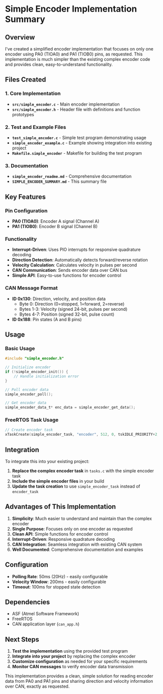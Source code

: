 # Simple Encoder Implementation Summary

## Overview
I've created a simplified encoder implementation that focuses on only one encoder using PA0 (TIOA0) and PA1 (TIOB0) pins, as requested. This implementation is much simpler than the existing complex encoder code and provides clean, easy-to-understand functionality.

## Files Created

### 1. Core Implementation
- **`src/simple_encoder.c`** - Main encoder implementation
- **`src/simple_encoder.h`** - Header file with definitions and function prototypes

### 2. Test and Example Files
- **`test_simple_encoder.c`** - Simple test program demonstrating usage
- **`simple_encoder_example.c`** - Example showing integration into existing project
- **`Makefile.simple_encoder`** - Makefile for building the test program

### 3. Documentation
- **`simple_encoder_readme.md`** - Comprehensive documentation
- **`SIMPLE_ENCODER_SUMMARY.md`** - This summary file

## Key Features

### Pin Configuration
- **PA0 (TIOA0)**: Encoder A signal (Channel A)
- **PA1 (TIOB0)**: Encoder B signal (Channel B)

### Functionality
- **Interrupt-Driven**: Uses PIO interrupts for responsive quadrature decoding
- **Direction Detection**: Automatically detects forward/reverse rotation
- **Velocity Calculation**: Calculates velocity in pulses per second
- **CAN Communication**: Sends encoder data over CAN bus
- **Simple API**: Easy-to-use functions for encoder control

### CAN Message Format
- **ID 0x130**: Direction, velocity, and position data
  - Byte 0: Direction (0=stopped, 1=forward, 2=reverse)
  - Bytes 1-3: Velocity (signed 24-bit, pulses per second)
  - Bytes 4-7: Position (signed 32-bit, pulse count)
- **ID 0x188**: Pin states (A and B pins)

## Usage

### Basic Usage
```c
#include "simple_encoder.h"

// Initialize encoder
if (!simple_encoder_init()) {
    // Handle initialization error
}

// Poll encoder data
simple_encoder_poll();

// Get encoder data
simple_encoder_data_t* enc_data = simple_encoder_get_data();
```

### FreeRTOS Task Usage
```c
// Create encoder task
xTaskCreate(simple_encoder_task, "encoder", 512, 0, tskIDLE_PRIORITY+2, 0);
```

## Integration

To integrate this into your existing project:

1. **Replace the complex encoder task** in `tasks.c` with the simple encoder task
2. **Include the simple encoder files** in your build
3. **Update the task creation** to use `simple_encoder_task` instead of `encoder_task`

## Advantages of This Implementation

1. **Simplicity**: Much easier to understand and maintain than the complex encoder
2. **Single Purpose**: Focuses only on one encoder as requested
3. **Clean API**: Simple functions for encoder control
4. **Interrupt-Driven**: Responsive quadrature decoding
5. **CAN Integration**: Seamless integration with existing CAN system
6. **Well Documented**: Comprehensive documentation and examples

## Configuration

- **Polling Rate**: 50ms (20Hz) - easily configurable
- **Velocity Window**: 200ms - easily configurable
- **Timeout**: 100ms for stopped state detection

## Dependencies

- ASF (Atmel Software Framework)
- FreeRTOS
- CAN application layer (`can_app.h`)

## Next Steps

1. **Test the implementation** using the provided test program
2. **Integrate into your project** by replacing the complex encoder
3. **Customize configuration** as needed for your specific requirements
4. **Monitor CAN messages** to verify encoder data transmission

This implementation provides a clean, simple solution for reading encoder data from PA0 and PA1 pins and sharing direction and velocity information over CAN, exactly as requested.
